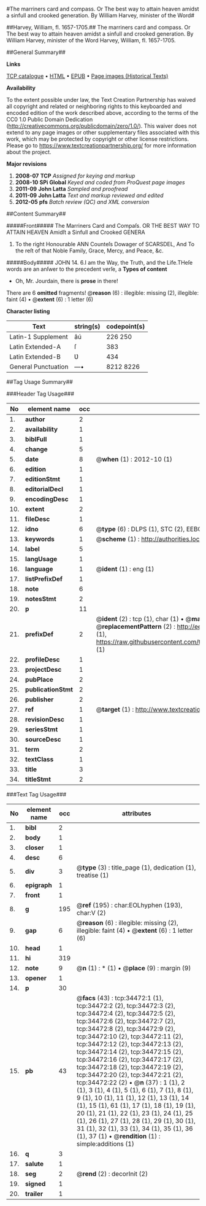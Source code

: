 #The marriners card and compass. Or The best way to attain heaven amidst a sinfull and crooked generation. By William Harvey, minister of the Word#

##Harvey, William, fl. 1657-1705.##
The marriners card and compass. Or The best way to attain heaven amidst a sinfull and crooked generation. By William Harvey, minister of the Word
Harvey, William, fl. 1657-1705.

##General Summary##

**Links**

[TCP catalogue](http://www.ota.ox.ac.uk/tcp/)  • 
[HTML](http://tei.it.ox.ac.uk/tcp/Texts-HTML/free/A43/A43039.html)  • 
[EPUB](http://tei.it.ox.ac.uk/tcp/Texts-EPUB/free/A43/A43039.epub) • 
[Page images (Historical Texts)](https://historicaltexts.jisc.ac.uk/eebo-99830025e)

**Availability**

To the extent possible under law, the Text Creation Partnership has waived all copyright and related or neighboring rights to this keyboarded and encoded edition of the work described above, according to the terms of the CC0 1.0 Public Domain Dedication (http://creativecommons.org/publicdomain/zero/1.0/). This waiver does not extend to any page images or other supplementary files associated with this work, which may be protected by copyright or other license restrictions. Please go to https://www.textcreationpartnership.org/ for more information about the project.

**Major revisions**

1. __2008-07__ __TCP__ *Assigned for keying and markup*
1. __2008-10__ __SPi Global__ *Keyed and coded from ProQuest page images*
1. __2011-09__ __John Latta__ *Sampled and proofread*
1. __2011-09__ __John Latta__ *Text and markup reviewed and edited*
1. __2012-05__ __pfs__ *Batch review (QC) and XML conversion*

##Content Summary##

#####Front#####
The Marriners Card and Compaſs. OR THE BEST WAY TO ATTAIN HEAVEN Amidſt a Sinfull and Crooked GENERA
1. To the right Honourable ANN Counteſs Dowager of SCARSDEL, And To the reſt of that Noble Family, Grace, Mercy, and Peace, &c.

#####Body#####
JOHN 14. 6.I am the Way, the Truth, and the Life.THeſe words are an anſwer to the precedent verſe, a
**Types of content**

  * Oh, Mr. Jourdain, there is **prose** in there!

There are 6 **omitted** fragments! 
 @__reason__ (6) : illegible: missing (2), illegible: faint (4)  •  @__extent__ (6) : 1 letter (6)

**Character listing**


|Text|string(s)|codepoint(s)|
|---|---|---|
|Latin-1 Supplement|âú|226 250|
|Latin Extended-A|ſ|383|
|Latin Extended-B|Ʋ|434|
|General Punctuation|—•|8212 8226|

##Tag Usage Summary##

###Header Tag Usage###

|No|element name|occ|attributes|
|---|---|---|---|
|1.|__author__|2||
|2.|__availability__|1||
|3.|__biblFull__|1||
|4.|__change__|5||
|5.|__date__|8| @__when__ (1) : 2012-10 (1)|
|6.|__edition__|1||
|7.|__editionStmt__|1||
|8.|__editorialDecl__|1||
|9.|__encodingDesc__|1||
|10.|__extent__|2||
|11.|__fileDesc__|1||
|12.|__idno__|6| @__type__ (6) : DLPS (1), STC (2), EEBO-CITATION (1), PROQUEST (1), VID (1)|
|13.|__keywords__|1| @__scheme__ (1) : http://authorities.loc.gov/ (1)|
|14.|__label__|5||
|15.|__langUsage__|1||
|16.|__language__|1| @__ident__ (1) : eng (1)|
|17.|__listPrefixDef__|1||
|18.|__note__|6||
|19.|__notesStmt__|2||
|20.|__p__|11||
|21.|__prefixDef__|2| @__ident__ (2) : tcp (1), char (1)  •  @__matchPattern__ (2) : ([0-9\-]+):([0-9IVX]+) (1), (.+) (1)  •  @__replacementPattern__ (2) : http://eebo.chadwyck.com/downloadtiff?vid=$1&page=$2 (1), https://raw.githubusercontent.com/textcreationpartnership/Texts/master/tcpchars.xml#$1 (1)|
|22.|__profileDesc__|1||
|23.|__projectDesc__|1||
|24.|__pubPlace__|2||
|25.|__publicationStmt__|2||
|26.|__publisher__|2||
|27.|__ref__|1| @__target__ (1) : http://www.textcreationpartnership.org/docs/. (1)|
|28.|__revisionDesc__|1||
|29.|__seriesStmt__|1||
|30.|__sourceDesc__|1||
|31.|__term__|2||
|32.|__textClass__|1||
|33.|__title__|3||
|34.|__titleStmt__|2||


###Text Tag Usage###

|No|element name|occ|attributes|
|---|---|---|---|
|1.|__bibl__|2||
|2.|__body__|1||
|3.|__closer__|1||
|4.|__desc__|6||
|5.|__div__|3| @__type__ (3) : title_page (1), dedication (1), treatise (1)|
|6.|__epigraph__|1||
|7.|__front__|1||
|8.|__g__|195| @__ref__ (195) : char:EOLhyphen (193), char:V (2)|
|9.|__gap__|6| @__reason__ (6) : illegible: missing (2), illegible: faint (4)  •  @__extent__ (6) : 1 letter (6)|
|10.|__head__|1||
|11.|__hi__|319||
|12.|__note__|9| @__n__ (1) : * (1)  •  @__place__ (9) : margin (9)|
|13.|__opener__|1||
|14.|__p__|30||
|15.|__pb__|43| @__facs__ (43) : tcp:34472:1 (1), tcp:34472:2 (2), tcp:34472:3 (2), tcp:34472:4 (2), tcp:34472:5 (2), tcp:34472:6 (2), tcp:34472:7 (2), tcp:34472:8 (2), tcp:34472:9 (2), tcp:34472:10 (2), tcp:34472:11 (2), tcp:34472:12 (2), tcp:34472:13 (2), tcp:34472:14 (2), tcp:34472:15 (2), tcp:34472:16 (2), tcp:34472:17 (2), tcp:34472:18 (2), tcp:34472:19 (2), tcp:34472:20 (2), tcp:34472:21 (2), tcp:34472:22 (2)  •  @__n__ (37) : 1 (1), 2 (1), 3 (1), 4 (1), 5 (1), 6 (1), 7 (1), 8 (1), 9 (1), 10 (1), 11 (1), 12 (1), 13 (1), 14 (1), 15 (1), 61 (1), 17 (1), 18 (1), 19 (1), 20 (1), 21 (1), 22 (1), 23 (1), 24 (1), 25 (1), 26 (1), 27 (1), 28 (1), 29 (1), 30 (1), 31 (1), 32 (1), 33 (1), 34 (1), 35 (1), 36 (1), 37 (1)  •  @__rendition__ (1) : simple:additions (1)|
|16.|__q__|3||
|17.|__salute__|1||
|18.|__seg__|2| @__rend__ (2) : decorInit (2)|
|19.|__signed__|1||
|20.|__trailer__|1||
